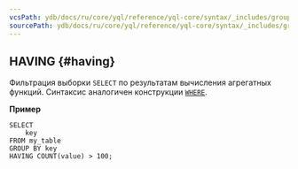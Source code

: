 ```yaml
---
vcsPath: ydb/docs/ru/core/yql/reference/yql-core/syntax/_includes/group_by/having.md
sourcePath: ydb/docs/ru/core/yql/reference/yql-core/syntax/_includes/group_by/having.md
---
```

## HAVING {#having}

Фильтрация выборки `SELECT` по результатам вычисления агрегатных функций. Синтаксис аналогичен конструкции [`WHERE`](../../select.md#where).

**Пример**

``` yql
SELECT
    key
FROM my_table
GROUP BY key
HAVING COUNT(value) > 100;
```
